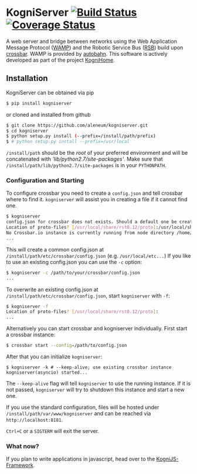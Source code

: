 # KogniServer [![Build Status](https://travis-ci.org/aleneum/kogniserver.svg?branch=master)](https://travis-ci.org/aleneum/kogniserver) [![Coverage Status](https://coveralls.io/repos/github/aleneum/kogniserver/badge.svg?branch=master)](https://coveralls.io/github/aleneum/kogniserver?branch=master)

A web server and bridge between networks using the Web Application Message Protocol ([WAMP](http://wamp-proto.org/)) and the Robotic Service Bus ([RSB](https://code.cor-lab.org/projects/rsb)) build upon [crossbar](http://crossbar.io/).
WAMP is provided by [autobahn](http://autobahn.ws/). This software is actively developed as part of the project [KogniHome](http://www.kognihome.de).


## Installation

KogniServer can be obtained via pip

```bash
$ pip install kogniserver
```

or cloned and installed from github

```bash
$ git clone https://github.com/aleneum/kogniserver.git
$ cd kogniserver
$ python setup.py install (--prefix=/install/path/prefix)
$ # python setup.py install --prefix=/usr/local
```

`/install/path` should be the *root* of your preferred environment and will be concatenated with *'lib/python2.7/site-packages'*. Make sure that `/install/path/lib/python2.7/site-packages` is in your `PYTHONPATH`.


### Configuration and Starting

To configure crossbar you need to create a `config.json` and tell crossbar where to find it. `kogniserver` will assist you in creating a file if it cannot find one.

```bash
$ kogniserver 
config.json for crossbar does not exists. Should a default one be created? [y]/n:y
Location of proto-files? [/usr/local/share/rst0.12/proto]:/usr/local/share/rst0.12/proto/
No Crossbar.io instance is currently running from node directory /home/foobar/kogniserver.
...
```

This will create a common config.json at `/install/path/etc/crossbar/config.json` (e.g. `/usr/local/etc...`)
If you like to use an existing config.json you can use the `-c` option:
```bash
$ kogniserver -c /path/to/your/crossbar/config.json
...
```

To overwrite an existing config.json at `/install/path/etc/crossbar/config.json`, start `kogniserver` with `-f`:
```bash
$ kogniserver -f
Location of proto-files? [/usr/local/share/rst0.12/proto]:
...
```

Alternatively you can start crossbar and kogniserver individually. First start a crossbar instance:
```bash
$ crossbar start --config=/path/to/config.json
```

After that you can initialize `kogniserver`:
```
$ kogniserver -k # --keep-alive; use existing crossbar instance
kogniserver(asyncio) started...
```

The `--keep-alive` flag will tell `kogniserver` to use the running instance. If it is not passed, `kogniserver` will
try to shutdown this instance and start a new one.

If you use the standard configuration, files will be hosted under `/install/path/var/www/kogniserver` and can be reached via
`http://localhost:8181`.

`Ctrl+C` or a `SIGTERM` will exit the server.

### What now?

If you plan to write applications in javascript, head over to the [KogniJS-Framework](http://github.com/aleneum/kognijs-rsb).

